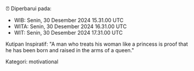 ⏰ Diperbarui pada:
- WIB: Senin, 30 Desember 2024 15.31.00 UTC
- WITA: Senin, 30 Desember 2024 16.31.00 UTC
- WIT: Senin, 30 Desember 2024 17.31.00 UTC

Kutipan Inspiratif:
"A man who treats his woman like a princess is proof that he has been born and raised in the arms of a queen."


Kategori: motivational

